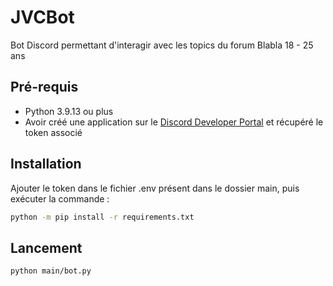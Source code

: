 # JVCBot

Bot Discord permettant d'interagir avec les topics du forum Blabla 18 - 25 ans

## Pré-requis

- Python 3.9.13 ou plus
- Avoir créé une application sur le [Discord Developer Portal](https://discord.com/developers/applications) et récupéré le token associé

## Installation

Ajouter le token dans le fichier .env présent dans le dossier main, puis exécuter la commande :
```bash
python -m pip install -r requirements.txt 
```

## Lancement

```bash
python main/bot.py
```